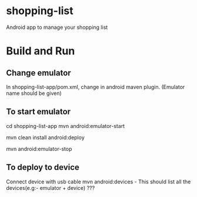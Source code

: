 shopping-list
=============

Android app to manage your shopping list

Build and Run
==============

Change emulator
---------------
In shopping-list-app/pom.xml, change <emulator> in android maven plugin. (Emulator name should be given)

To start emulator
-----------------
cd shopping-list-app
mvn android:emulator-start


mvn clean install android:deploy

mvn android:emulator-stop

To deploy to device
-------------------
Connect device with usb cable
mvn android:devices - This should list all the devices(e.g:- emulator + device)
???

